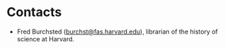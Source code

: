 # Contacts

+ Fred Burchsted (burchst@fas.harvard.edu), librarian of the history of science at Harvard.
